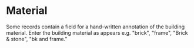 # Material

Some records contain a field for a hand-written annotation of the building material. Enter the building material as appears e.g. "brick", "frame", "Brick & stone", "bk and frame."
